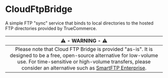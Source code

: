 # CloudFtpBridge
A simple FTP "sync" service that binds to local directories to the hosted FTP directories provided by TrueCommerce.

| ⚠️ - WARNING - ⚠️ |
|:--------------:|
| Please note that Cloud FTP Bridge is provided "as-is". It is designed to be a free, open-source alternative for low-volume use. For time-sensitive or high-volume transfers, please consider an alternative such as [SmartFTP Enterprise](https://www.smartftp.com/en-us/client/editions).

